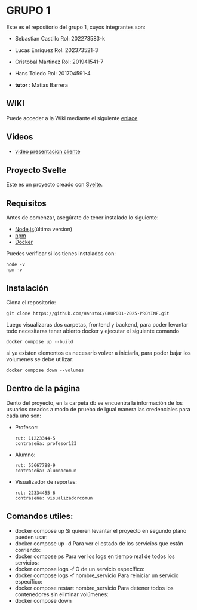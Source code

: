 # GRUPO 1
Este es el repositorio del grupo 1, cuyos integrantes son:

* Sebastian Castillo  Rol: 202273583-k
* Lucas Enríquez  Rol: 202373521-3
* Cristobal Martinez Rol: 201941541-7
* Hans Toledo Rol: 201704591-4
  
* **tutor** : Matias Barrera

## WIKI
Puede acceder a la Wiki mediante el siguiente [enlace](https://github.com/HanstoC/GRUPO01-2025-PROYINF/wiki)

## Videos

* [video presentacion cliente](https://aula.usm.cl/pluginfile.php/6994529/mod_resource/content/1/video1943571039.mp4)


## Proyecto Svelte

Este es un proyecto creado con [Svelte](https://svelte.dev/).

## Requisitos

Antes de comenzar, asegúrate de tener instalado lo siguiente:

- [Node.js](https://nodejs.org/)(última version)
- [npm](https://www.npmjs.com/) 
- [Docker](https://docs.docker.com/get-started/get-docker/)

Puedes verificar si los tienes instalados con:
```
node -v
npm -v
```

## Instalación

Clona el repositorio:
```
git clone https://github.com/HanstoC/GRUPO01-2025-PROYINF.git
```
Luego visualizaras dos carpetas, frontend y backend, para poder levantar todo necesitaras tener abierto docker y ejecutar el siguiente comando
```
docker compose up --build

```

si ya existen elementos es necesario volver a iniciarla, para poder bajar los volumenes se debe utilizar:
```
docker compose down --volumes

```
## Dentro de la página

Dento del proyecto, en la carpeta db se encuentra la información de los usuarios creados a modo de prueba de igual manera las credenciales para cada uno son:

- Profesor:
  ```
  rut: 11223344-5
  contraseña: profesor123

  ```
- Alumno:
  ```
  rut: 55667788-9
  contraseña: alumnocomun

  ```

- Visualizador de reportes:
  ```
  rut: 22334455-6
  contraseña: visualizadorcomun

  ```

## Comandos utiles:

- docker compose up Si quieren levantar el proyecto en segundo plano pueden usar:
- docker compose up -d Para ver el estado de los servicios que están corriendo:
- docker compose ps Para ver los logs en tiempo real de todos los servicios:
- docker compose logs -f O de un servicio específico:
- docker compose logs -f nombre_servicio Para reiniciar un servicio específico:
- docker compose restart nombre_servicio Para detener todos los contenedores sin eliminar volúmenes:
- docker compose down


